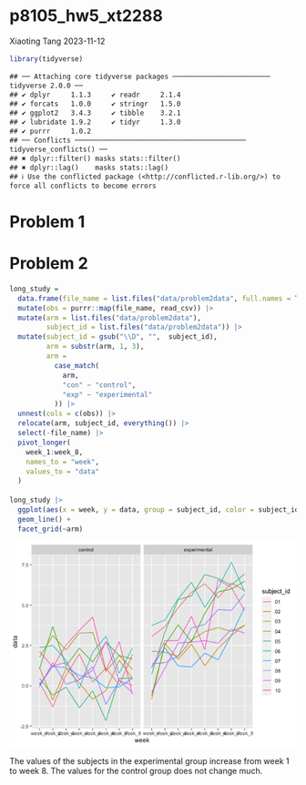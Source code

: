 p8105_hw5_xt2288
================
Xiaoting Tang
2023-11-12

``` r
library(tidyverse)
```

    ## ── Attaching core tidyverse packages ──────────────────────── tidyverse 2.0.0 ──
    ## ✔ dplyr     1.1.3     ✔ readr     2.1.4
    ## ✔ forcats   1.0.0     ✔ stringr   1.5.0
    ## ✔ ggplot2   3.4.3     ✔ tibble    3.2.1
    ## ✔ lubridate 1.9.2     ✔ tidyr     1.3.0
    ## ✔ purrr     1.0.2     
    ## ── Conflicts ────────────────────────────────────────── tidyverse_conflicts() ──
    ## ✖ dplyr::filter() masks stats::filter()
    ## ✖ dplyr::lag()    masks stats::lag()
    ## ℹ Use the conflicted package (<http://conflicted.r-lib.org/>) to force all conflicts to become errors

# Problem 1

# Problem 2

``` r
long_study = 
  data.frame(file_name = list.files("data/problem2data", full.names = TRUE)) |>
  mutate(obs = purrr::map(file_name, read_csv)) |>
  mutate(arm = list.files("data/problem2data"),
         subject_id = list.files("data/problem2data")) |>
  mutate(subject_id = gsub("\\D", "",  subject_id),
         arm = substr(arm, 1, 3),
         arm = 
           case_match(
             arm,
             "con" ~ "control",
             "exp" ~ "experimental"
           )) |>
  unnest(cols = c(obs)) |>
  relocate(arm, subject_id, everything()) |>
  select(-file_name) |>
  pivot_longer(
    week_1:week_8,
    names_to = "week", 
    values_to = "data"
  )

long_study |>
  ggplot(aes(x = week, y = data, group = subject_id, color = subject_id)) + 
  geom_line() +
  facet_grid(~arm)
```

![](p8105_hw5_xt2288_files/figure-gfm/unnamed-chunk-2-1.png)<!-- -->

The values of the subjects in the experimental group increase from week
1 to week 8. The values for the control group does not change much.
